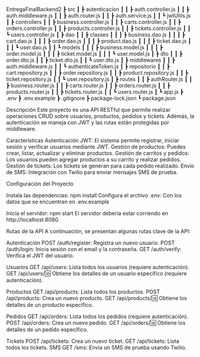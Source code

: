 EntregaFinalBackend2
 ┣ src
 ┃ ┣ autenticacion
 ┃ ┃ ┣ auth.controller.js
 ┃ ┃ ┣ auth.middleware.js
 ┃ ┃ ┣ auth.router.js
 ┃ ┃ ┣ auth.service.js
 ┃ ┃ ┗ jwtUtils.js
 ┃ ┣ controllers
 ┃ ┃ ┣ business.controller.js
 ┃ ┃ ┣ carts.controller.js
 ┃ ┃ ┣ orders.controller.js
 ┃ ┃ ┣ products.controller.js
 ┃ ┃ ┣ tickets.controller.js
 ┃ ┃ ┗ users.controller.js
 ┃ ┣ dao
 ┃ ┃ ┣ classes
 ┃ ┃ ┃ ┣ business.dao.js
 ┃ ┃ ┃ ┣ cart.dao.js
 ┃ ┃ ┃ ┣ order.dao.js
 ┃ ┃ ┃ ┣ product.dao.js
 ┃ ┃ ┃ ┣ ticket.dao.js
 ┃ ┃ ┃ ┗ user.dao.js
 ┃ ┃ ┗ models
 ┃ ┃ ┃ ┣ business.model.js
 ┃ ┃ ┃ ┣ order.model.js
 ┃ ┃ ┃ ┣ ticket.model.js
 ┃ ┃ ┃ ┗ user.model.js
 ┃ ┣ dto
 ┃ ┃ ┣ order.dto.js
 ┃ ┃ ┣ ticket.dto.js
 ┃ ┃ ┗ user.dto.js
 ┃ ┣ middlewares
 ┃ ┃ ┣ auth.middleware.js
 ┃ ┃ ┗ authenticateToken.js
 ┃ ┣ repositorio
 ┃ ┃ ┣ cart.repository.js
 ┃ ┃ ┣ order.repository.js
 ┃ ┃ ┣ product.repository.js
 ┃ ┃ ┣ ticket.repository.js
 ┃ ┃ ┗ user.repository.js
 ┃ ┣ routes
 ┃ ┃ ┣ authRouter.js
 ┃ ┃ ┣ business.router.js
 ┃ ┃ ┣ carts.router.js
 ┃ ┃ ┣ orders.router.js
 ┃ ┃ ┣ products.router.js
 ┃ ┃ ┣ tickets.router.js
 ┃ ┃ ┗ users.router.js
 ┃ ┗ app.js
 ┣ .env
 ┣ .env.example
 ┣ .gitignore
 ┣ package-lock.json
 ┗ package.json

Descripción
Este proyecto es una API RESTful que permite realizar operaciones CRUD sobre usuarios, productos, pedidos y tickets. 
Además, la autenticación se maneja con JWT y las rutas están protegidas por middleware.

Características
Autenticación JWT: El sistema permite registrar, iniciar sesión y verificar usuarios mediante JWT.
Gestión de productos: Puedes crear, listar, actualizar y eliminar productos.
Gestión de carritos y pedidos: Los usuarios pueden agregar productos a su carrito y realizar pedidos.
Gestión de tickets: Los tickets se generan para cada pedido realizado.
Envío de SMS: Integración con Twilio para enviar mensajes SMS de prueba.

Configuración del Proyecto

Instala las dependencias:
npm install
Configura el archivo .env:
Con los datos que se encuentran en .env.example

Inicia el servidor:
npm start
El servidor debería estar corriendo en http://localhost:8080.

Rutas de la API
A continuación, se presentan algunas rutas clave de la API:

Autenticación
POST /auth/register: Registra un nuevo usuario.
POST /auth/login: Inicia sesión con el email y la contraseña.
GET /auth/verify: Verifica el JWT del usuario.

Usuarios
GET /api/users: Lista todos los usuarios (requiere autenticación).
GET /api/users/:id: Obtiene los detalles de un usuario específico (requiere autenticación).

Productos
GET /api/products: Lista todos los productos.
POST /api/products: Crea un nuevo producto.
GET /api/products/:id: Obtiene los detalles de un producto específico.

Pedidos
GET /api/orders: Lista todos los pedidos (requiere autenticación).
POST /api/orders: Crea un nuevo pedido.
GET /api/orders/:id: Obtiene los detalles de un pedido específico.

Tickets
POST /api/tickets: Crea un nuevo ticket.
GET /api/tickets: Lista todos los tickets.
SMS
GET /sms: Envia un SMS de prueba usando Twilio.


